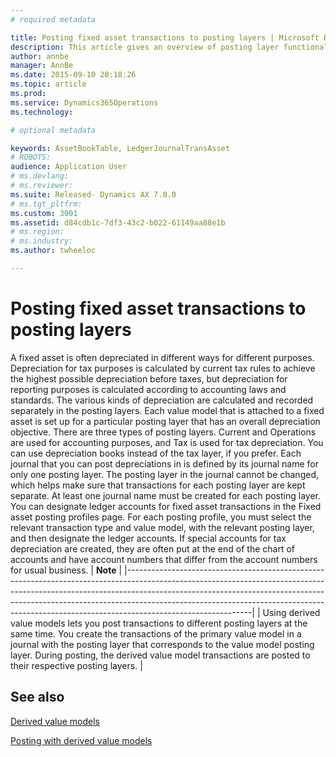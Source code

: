 ```yaml
---
# required metadata

title: Posting fixed asset transactions to posting layers | Microsoft Docs
description: This article gives an overview of posting layer functionality for fixed asset transactions.
author: annbe
manager: AnnBe
ms.date: 2015-09-10 20:18:26
ms.topic: article
ms.prod: 
ms.service: Dynamics365Operations
ms.technology: 

# optional metadata

keywords: AssetBookTable, LedgerJournalTransAsset
# ROBOTS: 
audience: Application User
# ms.devlang: 
# ms.reviewer: 
ms.suite: Released- Dynamics AX 7.0.0
# ms.tgt_pltfrm: 
ms.custom: 3001
ms.assetid: d84cdb1c-7df3-43c2-b022-61149aa88e1b
# ms.region: 
# ms.industry: 
ms.author: twheeloc

---
```


# Posting fixed asset transactions to posting layers

A fixed asset is often depreciated in different ways for different purposes. Depreciation for tax purposes is calculated by current tax rules to achieve the highest possible depreciation before taxes, but depreciation for reporting purposes is calculated according to accounting laws and standards. The various kinds of depreciation are calculated and recorded separately in the posting layers. Each value model that is attached to a fixed asset is set up for a particular posting layer that has an overall depreciation objective. There are three types of posting layers. Current and Operations are used for accounting purposes, and Tax is used for tax depreciation. You can use depreciation books instead of the tax layer, if you prefer. Each journal that you can post depreciations in is defined by its journal name for only one posting layer. The posting layer in the journal cannot be changed, which helps make sure that transactions for each posting layer are kept separate. At least one journal name must be created for each posting layer. You can designate ledger accounts for fixed asset transactions in the Fixed asset posting profiles page. For each posting profile, you must select the relevant transaction type and value model, with the relevant posting layer, and then designate the ledger accounts. If special accounts for tax depreciation are created, they are often put at the end of the chart of accounts and have account numbers that differ from the account numbers for usual business.
| **Note**                                                                                                                                                                                                                                                                                                                                              |
|-------------------------------------------------------------------------------------------------------------------------------------------------------------------------------------------------------------------------------------------------------------------------------------------------------------------------------------------------------|
| Using derived value models lets you post transactions to different posting layers at the same time. You create the transactions of the primary value model in a journal with the posting layer that corresponds to the value model posting layer. During posting, the derived value model transactions are posted to their respective posting layers. |



See also
--------

[Derived value models](https://ax.help.dynamics.com/en/wiki/derived-value-models/)

[Posting with derived value models](https://ax.help.dynamics.com/en/wiki/Posting-with-derived-value-models/)

